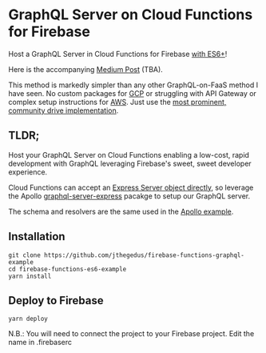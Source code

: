 # GraphQL Server on Cloud Functions for Firebase

Host a GraphQL Server in Cloud Functions for Firebase [with ES6+](https://github.com/jthegedus/firebase-functions-es6-example)!

Here is the accompanying [Medium Post]() (TBA).

This method is markedly simpler than any other GraphQL-on-FaaS method I have seen. No custom packages for [GCP](https://github.com/nicolasdao/google-graphql-functions) or struggling with API Gateway or complex setup instructions for [AWS](https://github.com/apollographql/graphql-server/tree/master/packages/graphql-server-lambda). Just use the [most prominent, community drive implementation](http://dev.apollodata.com/tools/graphql-server/index.html).

## TLDR;
Host your GraphQL Server on Cloud Functions enabling a low-cost, rapid development with GraphQL leveraging Firebase's sweet, sweet developer experience.

Cloud Functions can accept an [Express Server object directly](http://stackoverflow.com/questions/43579442/cloud-functions-for-firebase-and-express), so leverage the Apollo [graphql-server-express](https://github.com/apollographql/graphql-server) pacakge to setup our GraphQL server.

The schema and resolvers are the same used in the [Apollo example](https://github.com/apollographql/frontpage-server).

## Installation
```
git clone https://github.com/jthegedus/firebase-functions-graphql-example
cd firebase-functions-es6-example
yarn install
```
## Deploy to Firebase
```
yarn deploy
```
N.B.: You will need to connect the project to your Firebase project. Edit the name in .firebaserc
